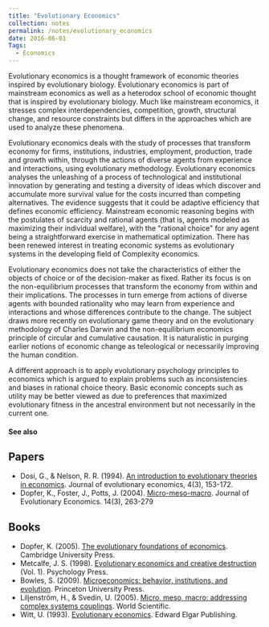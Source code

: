 ```yaml
---
title: "Evolutionary Economics"
collection: notes
permalink: /notes/evolutionary_economics
date: 2016-06-01
Tags:
  - Economics
---
```


Evolutionary economics is a thought framework of economic theories inspired by evolutionary biology.
Evolutionary economics is part of mainstream economics as well as a heterodox school of economic thought that is inspired by evolutionary biology. Much like mainstream economics, it stresses complex interdependencies, competition, growth, structural change, and resource constraints but differs in the approaches which are used to analyze these phenomena.

Evolutionary economics deals with the study of processes that transform economy for firms, institutions, industries, employment, production, trade and growth within, through the actions of diverse agents from experience and interactions, using evolutionary methodology. Evolutionary economics analyses the unleashing of a process of technological and institutional innovation by generating and testing a diversity of ideas which discover and accumulate more survival value for the costs incurred than competing alternatives. The evidence suggests that it could be adaptive efficiency that defines economic efficiency. Mainstream economic reasoning begins with the postulates of scarcity and rational agents (that is, agents modeled as maximizing their individual welfare), with the "rational choice" for any agent being a straightforward exercise in mathematical optimization. There has been renewed interest in treating economic systems as evolutionary systems in the developing field of Complexity economics.

Evolutionary economics does not take the characteristics of either the objects of choice or of the decision-maker as fixed. Rather its focus is on the non-equilibrium processes that transform the economy from within and their implications. The processes in turn emerge from actions of diverse agents with bounded rationality who may learn from experience and interactions and whose differences contribute to the change. The subject draws more recently on evolutionary game theory and on the evolutionary methodology of Charles Darwin and the non-equilibrium economics principle of circular and cumulative causation. It is naturalistic in purging earlier notions of economic change as teleological or necessarily improving the human condition.

A different approach is to apply evolutionary psychology principles to economics which is argued to explain problems such as inconsistencies and biases in rational choice theory. Basic economic concepts such as utility may be better viewed as due to preferences that maximized evolutionary fitness in the ancestral environment but not necessarily in the current one.


#### See also





## Papers
* Dosi, G., & Nelson, R. R. (1994). [An introduction to evolutionary theories in economics](http://faculty.neu.edu.cn/txiang/evolution/Ref/94An%20introduction%20to%20evolutionary%20theories%20in%20economics.pdf). Journal of evolutionary economics, 4(3), 153-172.
* Dopfer, K., Foster, J., Potts, J. (2004). [Micro-meso-macro](http://www.academia.edu/download/45049290/Micro-meso-macro20160424-3609-1nrplyb.pdf). Journal of Evolutionary Economics. 14(3), 263-279


## Books
* Dopfer, K. (2005). [The evolutionary foundations of economics](https://www.goodreads.com/book/show/95946.The_Evolutionary_Foundations_of_Economics). Cambridge University Press.
* Metcalfe, J. S. (1998). [Evolutionary economics and creative destruction](https://www.goodreads.com/book/show/117128.Evolutionary_Economics_and_Creative_Destruction) (Vol. 1). Psychology Press.
* Bowles, S. (2009). [Microeconomics: behavior, institutions, and evolution](https://www.goodreads.com/book/show/569820.Microeconomics). Princeton University Press.
* Liljenström, H., & Svedin, U. (2005). [Micro, meso, macro: addressing complex systems couplings](https://www.goodreads.com/book/show/4979867-micro-meso-macro). World Scientific.
* Witt, U. (1993). [Evolutionary economics](https://www.goodreads.com/book/show/4464725-evolutionary-economics). Edward Elgar Publishing.


